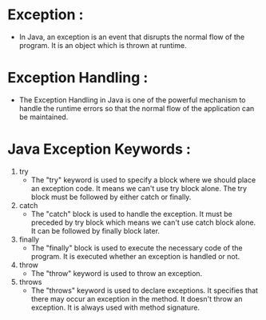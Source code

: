 **Exception :**
==============

  * In Java, an exception is an event that disrupts the normal flow of the program. It is an object which is thrown at runtime.

**Exception Handling :**
========================
 
  * The Exception Handling in Java is one of the powerful mechanism to handle the runtime errors so that the normal flow of the application can be maintained.

**Java Exception Keywords :**
=============================
1) try	
      * The "try" keyword is used to specify a block where we should place an exception code. It means we can't use try block alone. The try block must be followed by either catch or finally.
2) catch
      * The "catch" block is used to handle the exception. It must be preceded by try block which means we can't use catch block alone. It can be followed by finally block later.
3) finally	
      * The "finally" block is used to execute the necessary code of the program. It is executed whether an exception is handled or not.
4) throw	
      * The "throw" keyword is used to throw an exception.
5) throws	
      * The "throws" keyword is used to declare exceptions. It specifies that there may occur an exception in the method. It doesn't throw an exception. It is always used with method signature.